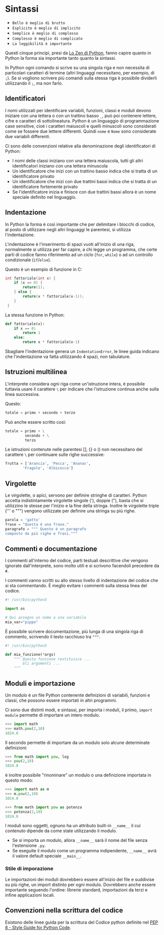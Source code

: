 # Sintassi

* `Bello è meglio di brutto`
* `Esplicito è meglio di implicito`
* `Semplice è meglio di complesso`
* `Complesso è meglio di complicato`
* `La leggibilità è importante`

Questi cinque principi, presi da [Lo Zen di Python](https://pythonitalia.github.io/python-abc/Pyllole/99_Zen.html), fanno capire quanto in Python la forma sia importante tanto quanto la sintassi.

In Python ogni comando si scrive su una singola riga e non necessita di particolari caratteri di termine (altri linguaggi necessitano, per esempio, di `;`). 
Se si vogliono scrivere più comandi sulla stessa riga è possibile dividerli utilizzando il `;`, ma non farlo.

## Identificatori

I nomi utilizzati per identificare variabili, funzioni, classi e moduli devono iniziare con una lettera o con un trattino basso `_`, può poi contenere lettere, cifre e caratteri di sottolineatura. Python è un linguaggio di programmazione case sensitive, cioé i caratteri maiuscoli e quelli minuscoli sono considerati come se fossere due lettere differenti. Quindi `nome` e `Nome` sono considerate due variabili differenti.

Ci sono delle convenzioni relative alla denominazione degli identificatori di Python:

* I nomi delle classi iniziano con una lettera maiuscola, tutti gli altri identificatori iniziano con una lettera minuscola
* Un identificatore che inizi con un trattino basso indica che si tratta di un identificatore privato
* Un identificatore che inizi con due trattini bassi indica che si tratta di un identificatore fortemente privato
* Se l'identificatore inizia e finisce con due trattini bassi allora è un nome speciale definito nel linguaggio.


## Indentazione

In Python la forma è così importante che per delimitare i blocchi di codice, al posto di utilizzare negli altri linguaggi le parentesi, si utilizza l'indentazione.

L'indentazione è l'inserimento di spazi vuoti all'inizio di una riga, normalmente si utilizza per far capire, a chi legge un programma, che certe parti di codice fanno riferimento ad un ciclo (`for`, `while`) o ad un controllo condizionale (`if`/`else`).

Questo è un esempio di funzione in C:

```C
int fattoriale(int x) {
    if (x == 0) {
        return(1);                   
    } else {
        return(x * fattoriale(x-1));
    }
 }
```

La stessa funzione in Python:

```Python
def fattoriale(x):
    if x == 0:
        return 1
    else:
        return x * fattoriale(x-1)
```

Sbagliare l'indentazione genera un `IndentationError`, le linee guida indicano che l'indentazione va fatta utilizzando 4 spazi, non tabulature. 

## Istruzioni multilinea

L'interprete considera ogni riga come un'istruzione intera, è possibile tuttavia usare il carattere `\` per indicare che l'istruzione continua anche sulla linea successiva. 

Questo:

```Python
totale = primo + secondo + terzo
```

Può anche essere scritto così:

```Python
totale = primo + \
         secondo + \
         terzo
```

Le istruzioni contenute nelle parentesi [], {} o () non necessitano del carattere `\` per continuare sulle righe successive:

```Python
frutta = ['Arancia', 'Pesca', 'Ananas',
        'Fragole', 'Albicocca']
```        

## Virgolette

Le virgolette, o apici, servono per definire stringhe di caratteri.
Python accetta indistintamente virgolette singole ('), doppie ("), basta che si utilizzino le stesse per l'inizio e la fine della stringa. Inoltre le virgolette triple (''' o """) vengono utilizzate per definire una stringa su più righe. 

```Python
parola = 'gatto'
frase = "Questa è una frase."
paragrafo = """ Questo è un paragrafo
composto da più righe e frasi."""
```

## Commenti e documentazione

I commenti all'interno del codice, parti testuali descrittive che vengono ignorate dall'interprete, sono molto utili e si scrivono facendoli precedere da `#`.

I commenti vanno scritti su allo stesso livello di indentazione del codice che si sta commentando. È meglio evitare i commenti sulla stessa linea del codice.


```python
#! /usr/bin/python3

import os

# Qui assegno un nome a una variabile
mia_var="pippo"
```

È possibile scrivere documentazione, più lunga di una singola riga di commento, scrivendo il testo racchiuso tra `"""`.

```python
#! /usr/bin/python3

def mia_funzione(*args)
    """ Questa funzione restituisce ...
        Gli argomenti ...   
    """
```

## Moduli e importazione 

Un modulo è un file Python contenente definizioni di variabili, funzioni e classi, che possono essere importati in altri programmi.

Ci sono due distinti modi, e sintassi, per importa i moduli, il primo, `import module` permette di importare un intero modulo.

```python
>>> import math
>>> math.pow(2,10)
1024.0
```

Il secondo permette di importare da un modulo solo alcune determinate definizioni:

```python
>>> from math import pow, log
>>> pow(2,10)
1024.0
```

è inoltre possibile "rinominare" un modulo o una definizione importata in questo modo:

```python
>>> import math as m
>>> m.pow(2,10)
1024.0
```

```python
>>> from math import pow as potenza
>>> potenza(2,10)
1024.0
```

I moduli sono oggetti, ognuno ha un attributo built-in `__name__` il cui contenuto dipende da come state utilizzando il modulo. 

* Se si importa un modulo, allora `__name__` sarà il nome del file senza l'estensione `.py`.  
* Se eseguite il modulo come un programma indipendente, `__name__` avrà il valore default speciale `__main__`.

### Stile di imporazione

Le importazioni dei moduli dovrebbero essere all'inizio del file e suddivise su più righe, un import distinto per ogni modulo.
Dovrebbero anche essere importante seguendo l'ordine: librerie standard, importazioni da terzi e infine applicazioni locali.


## Convenzioni nella scrittura del codice

Esistono delle linee guida per la scrittura del Codice python definite nel [PEP 8 - Style Guide for Python Code](https://www.python.org/dev/peps/pep-0008/).

